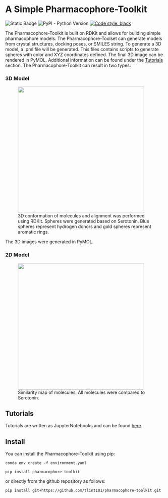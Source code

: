 # A Simple Pharmacophore-Toolkit

![Static Badge](https://img.shields.io/badge/Pharmacophore--Toolset-v0.1.0-blue)
![PyPI - Python Version](https://img.shields.io/pypi/pyversions/py50?style=flat&logo=python&logoColor=white)
[![Code style: black](https://img.shields.io/badge/code%20style-black-000000.svg)](https://github.com/psf/black)

The Pharmacophore-Toolkit is built on RDKit and allows for building simple pharmacophore models. The
Pharmacophore-Toolset can generate models from crystal structures, docking poses, or SMILES string. To generate a 3D
model, a .pml file will be generated. This files contains scripts to generate spheres with color and XYZ coordinates 
defined. The final 3D image can be rendered in PyMOL. Additional information can be found under the
[Tutorials](tutorial/) section. The Pharmacophore-Toolkit can result in two types:

### 3D Model

<figure>
    <img src="img/3d_example.png" width="400">
    <figcaption>3D conformation of molecules and alignment was performed using RDKit. Spheres were generated based on 
                Serotonin. Blue spheres represent hydrogen donors and gold spheres represent aromatic rings. 
    </figcaption>
</figure>

The 3D images were generated in PyMOL. 

### 2D Model
<figure>
    <img src="img/similarity_exmaple.png" width="400">
    <figcaption>Similarity map of molecules. All molecules were compared to Serotonin. </figcaption>
</figure>

## Tutorials

Tutorials are written as JupyterNotebooks and can be found [here](tutorial/).

## Install
You can install the Pharmacophore-Toolkit using pip:
```
conda env create -f environment.yaml
```

```
pip install pharmacophore-toolkit
```

or directly from the github repository as follows:
```
pip install git+https://github.com/tlint101/pharmacophore-toolkit.git
```

